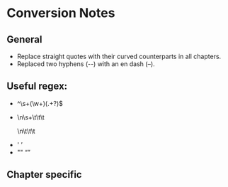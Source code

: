 # Conversion Notes
## General
* Replace straight quotes with their curved counterparts in all chapters.
* Replaced two hyphens (--) with an en dash (–).

## Useful regex:
* ^\s+(\w+)(.+?)$
* </p>\n\s+\t\t\t<p> </p>\n\t\t\t<p>
* ' ’
* "" “”

## Chapter specific